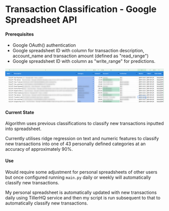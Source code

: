 # Transaction Classification - Google Spreadsheet API

#### Prerequisites

- Google OAuth() authentication
- Google spreadsheet ID with column for transaction description, account_name and transaction amount (defined as "read_range")
- Google spreadsheet ID with column as "write_range" for predictions.

![1570246494775](./1570246494775.png)



#### Current State

Algorithm uses previous classifications to classify new transactions inputted into spreadsheet.

Currently utilises ridge regression on text and numeric features to classify new transactions into one of 43 personally defined categories at an accuracy of approximately 90%.



#### Use 

Would require some adjustment for personal spreadsheets of other users but once configured running `main.py` daily or weekly will automatically classify new transactions.

My personal spreadsheet is automatically updated with new transactions daily using TillerHQ service and then my script is run subsequent to that to automatically classify new transactions.



